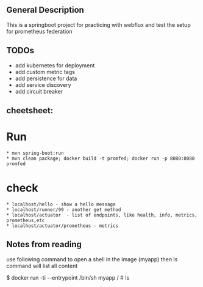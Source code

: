 ## General Description
This is a springboot project for practicing with webflux and test the setup for prometheus federation 

## TODOs
* add kubernetes for deployment
* add custom metric tags
* add persistence for data
* add service discovery
* add circuit breaker

## cheetsheet:

# Run
    * mvn spring-boot:run
    * mvn clean package; docker build -t promfed; docker run -p 8080:8080 promfed
# check
    * localhost/hello - show a hello message
    * localhost/runner/99 - another get method
    * localhost/actuator  - list of endpoints, like health, info, metrics, prometheus,etc
    * localhost/actuator/prometheus - metrics


## Notes from reading

use following command to open a shell in the image (myapp)
then ls command will list all content

$ docker run -ti --entrypoint /bin/sh myapp
/ # ls
